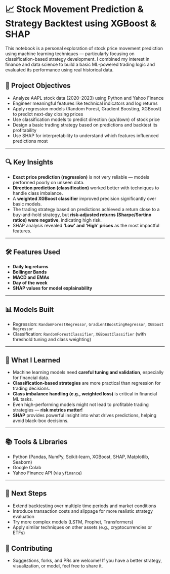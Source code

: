 # 📈 Stock Movement Prediction & Strategy Backtest using XGBoost & SHAP

This notebook is a personal exploration of stock price movement prediction using machine learning techniques — particularly focusing on classification-based strategy development. I combined my interest in finance and data science to build a basic ML-powered trading logic and evaluated its performance using real historical data.

## 🚀 Project Objectives

- Analyze AAPL stock data (2020–2023) using Python and Yahoo Finance
- Engineer meaningful features like technical indicators and log returns
- Apply regression models (Random Forest, Gradient Boosting, XGBoost) to predict next-day closing prices
- Use classification models to predict direction (up/down) of stock price
- Design a basic trading strategy based on predictions and backtest its profitability
- Use SHAP for interpretability to understand which features influenced predictions most

---

## 🔍 Key Insights

- **Exact price prediction (regression)** is not very reliable — models performed poorly on unseen data.
- **Direction prediction (classification)** worked better with techniques to handle class imbalance.
- A **weighted XGBoost classifier** improved precision significantly over basic models.
- The trading strategy based on predictions achieved a return close to a buy-and-hold strategy, but **risk-adjusted returns (Sharpe/Sortino ratios) were negative**, indicating high risk.
- SHAP analysis revealed **'Low' and 'High' prices** as the most impactful features.

---

## 🛠️ Features Used

- **Daily log returns**
- **Bollinger Bands**
- **MACD and EMAs**
- **Day of the week**
- **SHAP values for model explainability**

---

## 📊 Models Built

- Regression: `RandomForestRegressor`, `GradientBoostingRegressor`, `XGBoost Regressor`
- Classification: `RandomForestClassifier`, `XGBoostClassifier` (with threshold tuning and class weighting)

---

## 🧠 What I Learned

- Machine learning models need **careful tuning and validation**, especially for financial data.
- **Classification-based strategies** are more practical than regression for trading decisions.
- **Class imbalance handling (e.g., weighted loss)** is critical in financial ML tasks.
- Even high-performing models might not lead to profitable trading strategies — **risk metrics matter!**
- **SHAP** provides powerful insight into what drives predictions, helping avoid black-box decisions.

---

## 📚 Tools & Libraries

- Python (Pandas, NumPy, Scikit-learn, XGBoost, SHAP, Matplotlib, Seaborn)
- Google Colab
- Yahoo Finance API (via `yfinance`)

---

## 📌 Next Steps

- Extend backtesting over multiple time periods and market conditions
- Introduce transaction costs and slippage for more realistic strategy evaluation
- Try more complex models (LSTM, Prophet, Transformers)
- Apply similar techniques on other assets (e.g., cryptocurrencies or ETFs)

## 🤝 Contributing

- Suggestions, forks, and PRs are welcome! If you have a better strategy, visualization, or model, feel free to share it.

